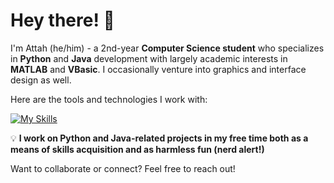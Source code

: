 # Hey there! 👋

I'm Attah (he/him) - a 2nd-year **Computer Science student** who specializes in **Python** and **Java** development with largely academic interests in **MATLAB** and **VBasic**. I occasionally venture into graphics and interface design as well. 

Here are the tools and technologies I work with:  

[![My Skills](https://skillicons.dev/icons?i=html,css,javascript,python,flask,java,postgresql,sqlite,matlab,figma,git)](https://skillicons.dev)


💡 **I work on Python and Java-related projects in my free time both as a means of skills acquisition and as harmless fun (nerd alert!)** 

Want to collaborate or connect? Feel free to reach out!
